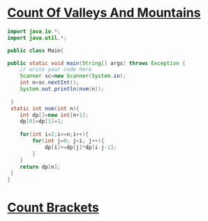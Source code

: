 # [**Count Of Valleys And Mountains**](https://pepcoding.com/resources/data-structures-and-algorithms-in-java-levelup/dynamic-programming/count-valleys-mountains-official/ojquestion)

```java
import java.io.*;
import java.util.*;

public class Main{

public static void main(String[] args) throws Exception {
    // write your code here
    Scanner sc=new Scanner(System.in);
    int n=sc.nextInt();
    System.out.println(nvm(n));
    
 }
 static int nvm(int n){
    int dp[]=new int[n+1];
    dp[0]=dp[1]=1;
    
    for(int i=2;i<=n;i++){
        for(int j=0; j<i; j++){
            dp[i]+=dp[j]*dp[i-j-1];
        }
    }
    return dp[n];
 }
}
```
# [**Count Brackets**](https://pepcoding.com/resources/data-structures-and-algorithms-in-java-levelup/dynamic-programming/count-brackets-official/ojquestion)